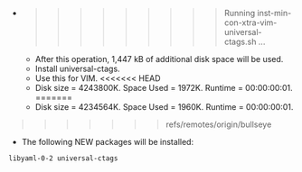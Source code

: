 * >>>>>>>>> Running inst-min-con-xtra-vim-universal-ctags.sh ...
  * After this operation, 1,447 kB of additional disk space will be used.
  * Install universal-ctags.
  * Use this for VIM.
<<<<<<< HEAD
  * Disk size = 4243800K. Space Used = 1972K. Runtime = 00:00:00:01.
=======
  * Disk size = 4234564K. Space Used = 1960K. Runtime = 00:00:00:01.
>>>>>>> refs/remotes/origin/bullseye
  * The following NEW packages will be installed:
  ```bash
libyaml-0-2 universal-ctags
  ```
